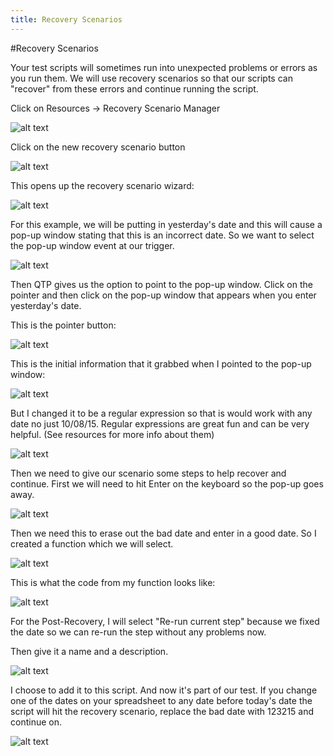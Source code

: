 ```yaml
---
title: Recovery Scenarios
---
```


#Recovery Scenarios

Your test scripts will sometimes run into unexpected problems or errors as you run them. We will use recovery scenarios so that our scripts can "recover" from these errors and continue running the script. 

Click on Resources -> Recovery Scenario Manager

![alt text](https://cloud.githubusercontent.com/assets/10998057/10376800/7ba97352-6dc5-11e5-8579-acb23a4b4f03.png "RecoveryManager")

Click on the new recovery scenario button

![alt text](https://cloud.githubusercontent.com/assets/10998057/10376839/b8536a1a-6dc5-11e5-8529-a8223a098bd9.PNG "RecoveryManagerNew")

This opens up the recovery scenario wizard:

![alt text](https://cloud.githubusercontent.com/assets/10998057/10376887/f5c6137a-6dc5-11e5-8400-e2683473c116.PNG "RecoveryManagerNew")

For this example, we will be putting in yesterday's date and this will cause a pop-up window stating that this is an incorrect date. So we want to select the pop-up window event at our trigger. 


![alt text](https://cloud.githubusercontent.com/assets/10998057/10376972/4eabcf7a-6dc6-11e5-8e4b-0fc334c0ed4e.PNG "RecoveryManagerNew")

Then QTP gives us the option to point to the pop-up window. Click on the pointer and then click on the pop-up window that appears when you enter yesterday's date.

This is the pointer button:

![alt text](https://cloud.githubusercontent.com/assets/10998057/10379777/c8bb1f64-6dd5-11e5-8068-21aee0645eee.PNG "Pointer")

This is the initial information that it grabbed when I pointed to the pop-up window:

![alt text](https://cloud.githubusercontent.com/assets/10998057/10379776/c8b61320-6dd5-11e5-94cd-93dc73473c6c.PNG "PointerInfo")

But I changed it to be a regular expression so that is would work with any date no just 10/08/15. Regular expressions are great fun and can be very helpful. (See resources for more info about them) 

![alt text](https://cloud.githubusercontent.com/assets/10998057/10379775/c8b59954-6dd5-11e5-857e-7a03ac9658bf.PNG "PointerInfo")

Then we need to give our scenario some steps to help recover and continue. First we will need to hit Enter on the keyboard so the pop-up goes away. 

![alt text](https://cloud.githubusercontent.com/assets/10998057/10379778/c8bbaa6a-6dd5-11e5-8314-ab1259539d35.PNG "Enter")

Then we need this to erase out the bad date and enter in a good date. So I created a function which we will select. 

![alt text](https://cloud.githubusercontent.com/assets/10998057/10379769/c8a99c08-6dd5-11e5-8b60-e5b1a173e110.PNG "Function")

This is what the code from my function looks like:

![alt text](https://cloud.githubusercontent.com/assets/10998057/10379771/c8aa8e88-6dd5-11e5-807f-ce9005c41241.PNG "Code")

For the Post-Recovery, I will select "Re-run current step" because we fixed the date so we can re-run the step without any problems now. 

Then give it a name and a description. 

![alt text](https://cloud.githubusercontent.com/assets/10998057/10379770/c8a9ce26-6dd5-11e5-972d-eb02326a00a0.PNG "Scenario")

I choose to add it to this script. And now it's part of our test. If you change one of the dates on your spreadsheet to any date before today's date the script will hit the recovery scenario, replace the bad date with 123215 and continue on. 

![alt text](https://cloud.githubusercontent.com/assets/10998057/10379774/c8ae7f02-6dd5-11e5-9c15-f5226d88c46e.PNG "Scenario")





